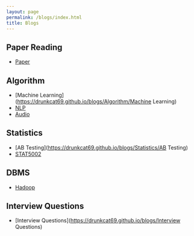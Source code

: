 ```yaml
---
layout: page
permalink: /blogs/index.html
title: Blogs
---
```


## Paper Reading

- [Paper](https://drunkcat69.github.io/blogs/paper/Paper) 

## Algorithm

- [Machine Learning](https://drunkcat69.github.io/blogs/Algorithm/Machine Learning) <br>
- [NLP](https://drunkcat69.github.io/blogs/Algorithm/NLP)<br>
- [Audio](https://drunkcat69.github.io/blogs/Algorithm/Audio)

## Statistics

- [AB Testing](https://drunkcat69.github.io/blogs/Statistics/AB Testing)<br>
- [STAT5002](https://drunkcat69.github.io/blogs/Statistics/STAT5002/)

## DBMS

- [Hadoop](https://drunkcat69.github.io/blogs/DBMS/Hadoop)<br>

## Interview Questions

- [Interview Questions](https://drunkcat69.github.io/blogs/Interview Questions)<br>